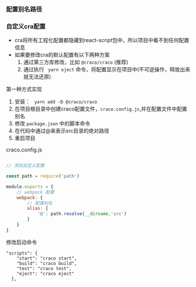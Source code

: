 ###  配置别名路径



### 自定义cra配置

* cra将所有工程化配置都隐藏到react-script包中，所以项目中看不到任何配置信息
* 如果要修改cra的默认配置有以下两种方案
  1. 通过第三方库修改，比如 `@craco/craco` (推荐)
  2. 通过执行 ` yarn eject` 命令，将配置显示在项目中(不可逆操作，释放出来就无法还原)



第一种方式实现

1. 安装： ` yarn add -D @craco/craco`
2. 在项目根目录中创建craco配置文件，`craco.config.js`,并在配置文件中配置别名
3. 修改 `package.json` 中的脚本命令
4. 在代码中通过@来表示src目录的绝对路径
5. 重启项目

craco.config.js

```js

// 添加自定义配置

const path = require('path')

module.exports = {
    // webpack 配置
    webpack: {
        // 配置别名
        alias: {
            '@': path.resolve(__dirname,'src')
        }
    }
}
```

修改启动命令

```
"scripts": {
    "start": "craco start",
    "build": "craco build",
    "test": "craco test",
    "eject": "craco eject"
  },
```

